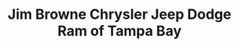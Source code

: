 ---
title: "Jim Browne Chrysler Jeep Dodge Ram of Tampa Bay"
url: /tampa/jim-browne-chrysler-jeep-dodge-ram-of-tampa-bay/
shop: Autohaus
---